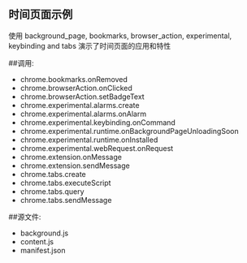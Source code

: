 ﻿时间页面示例
---------------
使用 background_page, bookmarks, browser_action, experimental, keybinding and tabs
演示了时间页面的应用和特性

##调用:
 - chrome.bookmarks.onRemoved
 - chrome.browserAction.onClicked
 - chrome.browserAction.setBadgeText
 - chrome.experimental.alarms.create
 - chrome.experimental.alarms.onAlarm
 - chrome.experimental.keybinding.onCommand
 - chrome.experimental.runtime.onBackgroundPageUnloadingSoon
 - chrome.experimental.runtime.onInstalled
 - chrome.experimental.webRequest.onRequest
 - chrome.extension.onMessage
 - chrome.extension.sendMessage
 - chrome.tabs.create
 - chrome.tabs.executeScript
 - chrome.tabs.query
 - chrome.tabs.sendMessage

##源文件:
 - background.js
 - content.js
 - manifest.json